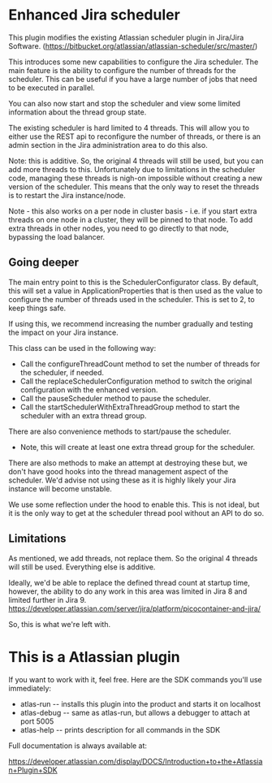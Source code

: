 Enhanced Jira scheduler
==============
This plugin modifies the existing Atlassian scheduler plugin in Jira/Jira Software. (https://bitbucket.org/atlassian/atlassian-scheduler/src/master/)

This introduces some new capabilities to configure the Jira scheduler. 
The main feature is the ability to configure the number of threads for the scheduler. 
This can be useful if you have a large number of jobs that need to be executed in parallel. 

You can also now start and stop the scheduler and view some limited information about the thread group state.

The existing scheduler is hard limited to 4 threads. This will allow you to either use the REST api to reconfigure
the number of threads, or there is an admin section in the Jira administration area to do this also.

Note: this is additive. So, the original 4 threads will still be used, but you can add more threads to this. 
Unfortunately due to limitations in the scheduler code, managing these threads is nigh-on impossible without
creating a new version of the scheduler. This means that the only way to reset the threads is to restart the Jira instance/node.

Note - this also works on a per node in cluster basis - i.e. if you start extra threads on one node in a cluster, they will be pinned to that node.
To add extra threads in other nodes, you need to go directly to that node, bypassing the load balancer.


Going deeper
---------------

The main entry point to this is the SchedulerConfigurator class.
By default, this will set a value in ApplicationProperties that is then used as the value to configure the number 
of threads used in the scheduler. This is set to 2, to keep things safe. 

If using this, we recommend increasing the number gradually and testing the impact on your Jira instance.
 
This class can be used in the following way:
 * Call the configureThreadCount method to set the number of threads for the scheduler, if needed.
 * Call the replaceSchedulerConfiguration method to switch the original configuration with the enhanced version.
 * Call the pauseScheduler method to pause the scheduler.
 * Call the startSchedulerWithExtraThreadGroup method to start the scheduler with an extra thread group.

There are also convenience methods to start/pause the scheduler.
 * Note, this will create at least one extra thread group for the scheduler.

There are also  methods to make an attempt at destroying these but, we don't have good hooks into the thread management
aspect of the scheduler. We'd advise not using these as it is highly likely your Jira instance will become unstable.

We use some reflection under the hood to enable this. This is not ideal, but it is the only way to get at the scheduler
thread pool without an API to do so.


Limitations
-----
As mentioned, we add threads, not replace them. So the original 4 threads will still be used. Everything else is additive.

Ideally, we'd be able to replace the defined thread count at startup time, however, 
the ability to do any work in this area was limited in Jira 8 and limited further in Jira 9.
https://developer.atlassian.com/server/jira/platform/picocontainer-and-jira/

So, this is what we're left with.


This is a Atlassian plugin
======


If you want to work with it, feel free. Here are the SDK commands you'll use immediately:

* atlas-run   -- installs this plugin into the product and starts it on localhost
* atlas-debug -- same as atlas-run, but allows a debugger to attach at port 5005
* atlas-help  -- prints description for all commands in the SDK

Full documentation is always available at:

https://developer.atlassian.com/display/DOCS/Introduction+to+the+Atlassian+Plugin+SDK
